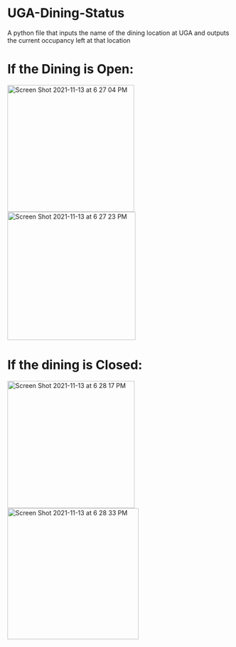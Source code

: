 # UGA-Dining-Status
A python file that inputs the name of the dining location at UGA and outputs the current occupancy left at that location

# If the Dining is Open:

<img width="285" alt="Screen Shot 2021-11-13 at 6 27 04 PM" src="https://user-images.githubusercontent.com/55408263/141661877-b93e60bd-0e71-443f-901a-69bce0803424.png">

<img width="288" alt="Screen Shot 2021-11-13 at 6 27 23 PM" src="https://user-images.githubusercontent.com/55408263/141661880-35135eba-55d5-4cab-89d8-f75390cb6bf7.png">

# If the dining is Closed:

<img width="286" alt="Screen Shot 2021-11-13 at 6 28 17 PM" src="https://user-images.githubusercontent.com/55408263/141661894-2cfc7d96-95fb-47eb-928d-4505c61552f6.png">

<img width="295" alt="Screen Shot 2021-11-13 at 6 28 33 PM" src="https://user-images.githubusercontent.com/55408263/141661901-98e770f7-7e9a-4737-8b92-a8d0628c7597.png">
